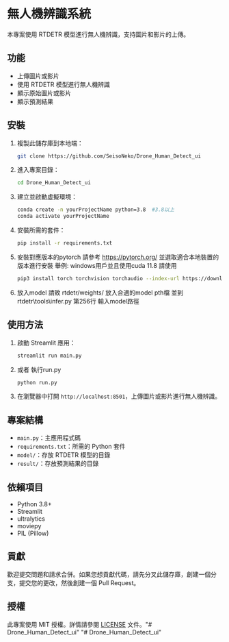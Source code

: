 # 無人機辨識系統

本專案使用 RTDETR 模型進行無人機辨識，支持圖片和影片的上傳。

## 功能

- 上傳圖片或影片
- 使用 RTDETR 模型進行無人機辨識
- 顯示原始圖片或影片
- 顯示預測結果

## 安裝

1. 複製此儲存庫到本地端：

    ```bash
    git clone https://github.com/SeisoNeko/Drone_Human_Detect_ui
    ```

2. 進入專案目錄：

    ```bash
    cd Drone_Human_Detect_ui
    ```

3. 建立並啟動虛擬環境：

    ```bash
    conda create -n yourProjectName python=3.8  #3.8以上
    conda activate yourProjectName  
    ```

4. 安裝所需的套件：

    ```bash
    pip install -r requirements.txt
    ```

5. 安裝對應版本的pytorch
    請參考 https://pytorch.org/ 並選取適合本地裝置的版本進行安裝
    舉例: windows用戶並且使用cuda 11.8 請使用
    ```bash
    pip3 install torch torchvision torchaudio --index-url https://download.pytorch.org/whl/cu118
    ```

6. 放入model
    請致 rtdetr/weights/ 放入合適的model pth檔 
    並到 rtdetr\tools\infer.py 第256行 輸入model路徑

## 使用方法

1. 啟動 Streamlit 應用：

    ```bash
    streamlit run main.py
    ```

2. 或者 執行run.py
    ```bash
    python run.py
    ```

3. 在瀏覽器中打開 `http://localhost:8501`，上傳圖片或影片進行無人機辨識。

## 專案結構

- `main.py`：主應用程式碼
- `requirements.txt`：所需的 Python 套件
- `model/`：存放 RTDETR 模型的目錄
- `result/`：存放預測結果的目錄

## 依賴項目

- Python 3.8+
- Streamlit
- ultralytics
- moviepy
- PIL (Pillow)

## 貢獻

歡迎提交問題和請求合併。如果您想貢獻代碼，請先分叉此儲存庫，創建一個分支，提交您的更改，然後創建一個 Pull Request。

## 授權

此專案使用 MIT 授權。詳情請參閱 [LICENSE](LICENSE) 文件。"# Drone_Human_Detect_ui" 
"# Drone_Human_Detect_ui" 
